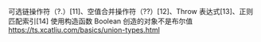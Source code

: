 可选链操作符（?.）[11]、空值合并操作符（??）[12]、Throw 表达式[13]、正则匹配索引[14]
使用构造函数 Boolean 创造的对象不是布尔值
https://ts.xcatliu.com/basics/union-types.html
